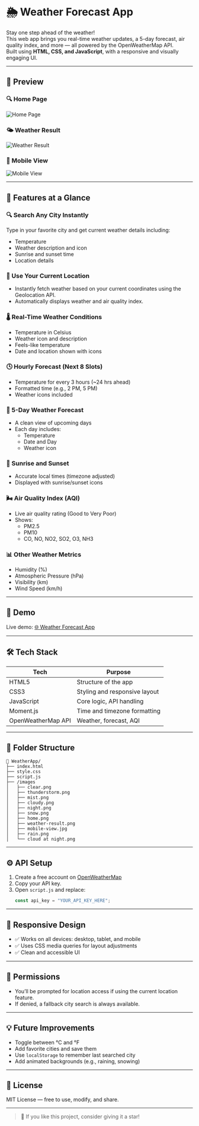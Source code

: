 
# 🌦️ Weather Forecast App

Stay one step ahead of the weather!  
This web app brings you real-time weather updates, a 5-day forecast, air quality index, and more — all powered by the OpenWeatherMap API.  
Built using **HTML, CSS, and JavaScript**, with a responsive and visually engaging UI.

---

## 📸 Preview

### 🔍 Home Page
![Home Page](./images/home.png)

### 🌤️ Weather Result
![Weather Result](./images/weather-result.png)

### 📱 Mobile View
![Mobile View](./images/mobile-view.jpg)

---

## 🎯 Features at a Glance

### 🔍 Search Any City Instantly
Type in your favorite city and get current weather details including:
- Temperature
- Weather description and icon
- Sunrise and sunset time
- Location details

### 📍 Use Your Current Location
- Instantly fetch weather based on your current coordinates using the Geolocation API.
- Automatically displays weather and air quality index.

### 🌡️ Real-Time Weather Conditions
- Temperature in Celsius
- Weather icon and description
- Feels-like temperature
- Date and location shown with icons

### 🕓 Hourly Forecast (Next 8 Slots)
- Temperature for every 3 hours (~24 hrs ahead)
- Formatted time (e.g., 2 PM, 5 PM)
- Weather icons included

### 📅 5-Day Weather Forecast
- A clean view of upcoming days
- Each day includes:
  - Temperature
  - Date and Day
  - Weather icon

### 🌄 Sunrise and Sunset
- Accurate local times (timezone adjusted)
- Displayed with sunrise/sunset icons

### 🌬️ Air Quality Index (AQI)
- Live air quality rating (Good to Very Poor)
- Shows:
  - PM2.5
  - PM10
  - CO, NO, NO2, SO2, O3, NH3

### 📊 Other Weather Metrics
- Humidity (%)
- Atmospheric Pressure (hPa)
- Visibility (km)
- Wind Speed (km/h)

---

## 🧪 Demo

Live demo: [🌐 Weather Forecast App](https://weather-forecast-app-rose-five.vercel.app/)

---

## 🛠️ Tech Stack

| Tech         | Purpose                        |
|--------------|--------------------------------|
| HTML5        | Structure of the app           |
| CSS3         | Styling and responsive layout  |
| JavaScript   | Core logic, API handling       |
| Moment.js    | Time and timezone formatting   |
| OpenWeatherMap API | Weather, forecast, AQI   |

---

## 📂 Folder Structure

```
📁 WeatherApp/
├── index.html
├── style.css
├── script.js
├── /images
│   ├── clear.png
│   ├── thunderstorm.png
│   ├── mist.png
│   ├── cloudy.png
│   ├── night.png
│   ├── snow.png
│   ├── home.png
│   ├── weather-result.png
│   ├── mobile-view.jpg
│   ├── rain.png
│   └── cloud at night.png

```

---

## ⚙️ API Setup

1. Create a free account on [OpenWeatherMap](https://openweathermap.org/api)
2. Copy your API key.
3. Open `script.js` and replace:
   ```js
   const api_key = "YOUR_API_KEY_HERE";
   ```

---

## 📱 Responsive Design

- ✅ Works on all devices: desktop, tablet, and mobile
- ✅ Uses CSS media queries for layout adjustments
- ✅ Clean and accessible UI

---

## 🔐 Permissions

- You’ll be prompted for location access if using the current location feature.
- If denied, a fallback city search is always available.

---

## 💡 Future Improvements

- Toggle between °C and °F
- Add favorite cities and save them
- Use `localStorage` to remember last searched city
- Add animated backgrounds (e.g., raining, snowing)

---

## 📃 License

MIT License — free to use, modify, and share.

---

> 🌟 If you like this project, consider giving it a star!
